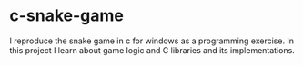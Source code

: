 # c-snake-game
I reproduce the snake game in c for windows as a programming exercise. In this project I learn about game logic and C libraries and its implementations.
